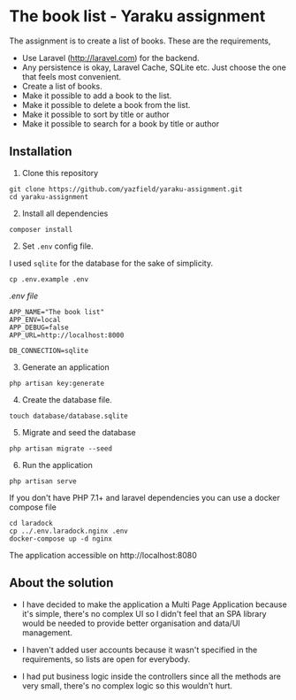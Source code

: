 # The book list - Yaraku assignment
The assignment is to create a list of books. These are the requirements,
- Use Laravel (http://laravel.com) for the backend.
- Any persistence is okay, Laravel Cache, SQLite etc. Just choose the one that feels most convenient. 
- Create a list of books.
- Make it possible to add a book to the list.
- Make it possible to delete a book from the list.
- Make it possible to sort by title or author
- Make it possible to search for a book by title or author

## Installation
1. Clone this repository

```
git clone https://github.com/yazfield/yaraku-assignment.git
cd yaraku-assignment
```

2. Install all dependencies

```
composer install
```

2. Set `.env` config file.

I used `sqlite` for the database for the sake of simplicity.
```
cp .env.example .env
```
_.env file_
```
APP_NAME="The book list"
APP_ENV=local
APP_DEBUG=false
APP_URL=http://localhost:8000

DB_CONNECTION=sqlite
```

3. Generate an application 

```
php artisan key:generate
```

4. Create the database file.

```
touch database/database.sqlite
```

5. Migrate and seed the database

```
php artisan migrate --seed
```

6. Run the application

```
php artisan serve
```

If you don't have PHP 7.1+ and laravel dependencies you can use a docker compose file

```
cd laradock
cp ../.env.laradock.nginx .env
docker-compose up -d nginx
```
The application accessible on http://localhost:8080

## About the solution
- I have decided to make the application a Multi Page Application because it's simple, there's no complex UI so I didn't feel that an SPA library would be needed to provide better organisation and data/UI management.

- I haven't added user accounts because it wasn't specified in the requirements, so lists are open for everybody.

- I had put business logic inside the controllers since all the methods are very small, there's no complex logic so this wouldn't hurt.
